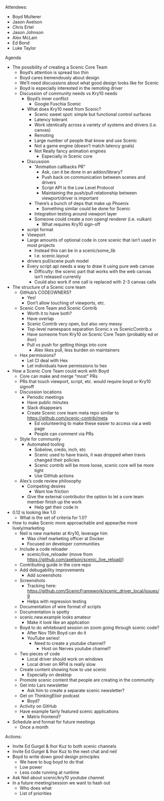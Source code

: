 Attendees:
- Boyd Multerer
- Jason Axelson
- Chris Ertel
- Jason Johnson
- Alex McLain
- Ed Bond
- Luke Taylor


Agenda
* The possibility of creating a Scenic Core Team
  * Boyd’s attention is spread too thin
  * Boyd cares tremendously about design
  * We’ll need discussions about what good design looks like for Scenic
  * Boyd is especially interested in the remoting driver
  * Discussion of community needs vs Kry10 needs
    * Boyd’s inner conflict
      * Google Fuschia Scenic
    * What does Kry10 need from Scenic?
      * Scenic sweet spot: simple but functional control surfaces
      * Latency tolerant
      * Work identically across a variety of systems and drivers (i.e. canvas)
      * Remoting
      * Large number of people that know and use Scenic
      * Not a game engine (doesn’t match latency goals)
      * Not Really fancy animation engines
        * Especially in Scenic core
    * Discussion
      * “Animation callbacks PR”
        * Ask, can it be done in an addon/library?
        * Push back on communication between scenes and drivers
        * Script API is the Low Level Protocol
        * Maintaining the push/pull relationship between viewport/driver is important
      * There’s a bunch of deps that make up Phoenix
        * Something similar could be done for Scenic
      * Integration testing around viewport layer
      * Someone could create a non opengl renderer (i.e. vulkan)
         * What requires Kry10 sign-off
    * script format
    * Viewport
    * Large amounts of optional code in core scenic that isn’t used in most projects
      * Instead this can be in a scenic/some_lib
      * I.e. scenic.layout
    * drivers pull/scene push model
    * Every script api needs a way to draw it using pure web canvas
      * Difficulty: the scenic part that works with the web canvas isn’t released currently
      * Could also work if one call is replaced with 2-3 canvas calls
* The structure of a Scenic core team
  * GitHub’s CODEOWNERS?
    * Yes!
    * Don’t allow touching of viewports, etc.
  * Scenic Core Team and Scenic Contrib
    * Worth it to have both?
    * Have overlap
    * Scenic Contrib very open, but also very messy
    * Top-level namespace separation Scenic.x vs ScenicContrib.x
    * Have someone from Kry10 on Scenic Core Team (probably ed or ihor)
    * Pull vs push for getting things into core
      * Alex likes pull, less burden on maintainers
  * Hex permissions?
    * Let CI deal with Hex
    * Let individuals have permissions to hex
* How a Scenic Core Team could work with Boyd
  * Core can make and merge “most” PRs
  * PRs that touch viewport, script, etc. would require boyd or Kry10 signoff
  * Discussion locations
    * Periodic meetings
    * Have public minutes
    * Slack disappears
    * Create Scenic core team meta repo similar to https://github.com/scenic-contrib/meta
      * Ed volunteering to make these easier to access via a web page
      * People can comment via PRs
  * Style for community
    * Automated tooling
      * Sobelow, credo, inch, etc
      * Scenic used to have travis, it was dropped when travis changed their policies
      * Scenic contrib will be more loose, scenic core will be more tight
      * Use GitHub actions
  * Alex’s code review philosophy
    * Competing desires
      * Want low friction
    * Give the external contributor the option to let a core team member finish up the work
      * Help get their code in
* 0.12 is looking like 1.0
  * What is the set of criteria for 1.0?
* How to make Scenic more approachable and appear/be more lively/marketing
  * Neil is new marketer at Kry10, leverage him
    * Was chief marketing officer at Docker
    * Focused on developer communities
  * Include a code reloader
    * scenic/live_reloader (move from https://github.com/axelson/scenic_live_reload/)
  * Contributing guide in the core repo
  * Add debugability improvements
    * Add screenshots
  * Screenshots
    * Tracking here: https://github.com/ScenicFramework/scenic_driver_local/issues/9
    * Helps with regression testing
  * Documentation of wire format of scripts
  * Documentation is spotty
  * scenic.new.example looks amateur
    * Make it look like an application
  * Boyd to do whiteboard session on zoom going through scenic code?
    * After Nov 15th Boyd can do it
    * YouTube series!
      * Need to create a youtube channel?
        * Host on Nerves youtube channel?
  * Two pieces of code
    * Local driver should work on windows
    * Local driver on RPI4 is really slow
  * Create content showing how to use scenic
    * Especially on desktop
  * Promote scenic content that people are creating in the community
  * Get into Lars newsletter
    * Ask him to create a separate scenic newsletter?
  * Get on ThinkingElixir podcast
    * Boyd?
  * Activity on GitHub
  * Have example fairly featured scenic applications
    * Matrix frontend?
* Schedule and format for future meetings
  * Once a month

Actions:
* Invite Ed Gurgel & Ihor Kuz to both scenic channels
* Invite Ed Gurgel & Ihor Kuz to the next chat and neil
* Boyd to write down good design principles
  * We have to bug boyd to do that
  * Low power
  * Less code running at runtime
* Ask Neil about scenic/kry10 youtube channel
* In a future meeting/session we want to hash out
  * Who does what
  * List of priorities
